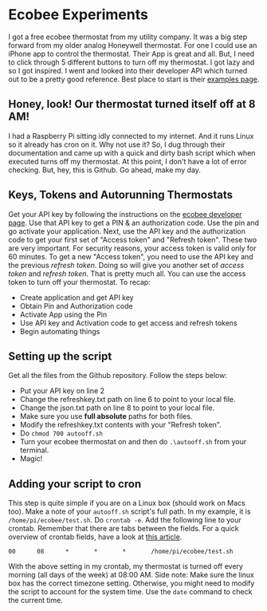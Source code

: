 # Ecobee Experiments
I got a free ecobee thermostat from my utility company. It was a big step forward from my older analog Honeywell thermostat. For one I could use an iPhone app to control the thermostat. Their App is great and all. But, I need to click through 5 different buttons to turn off my thermostat. I got lazy and so I got inspired. I went and looked into their developer API which turned out to be a pretty good reference. Best place to start is their [examples page](https://www.ecobee.com/home/developer/api/examples/index.shtml).

## Honey, look! Our thermostat turned itself off at 8 AM!

I had a Raspberry Pi sitting idly connected to my internet. And it runs Linux so it already has cron on it. Why not use it? So, I dug through their documentation and came up with a quick and dirty bash script which when executed turns off my thermostat. At this point, I don't have a lot of error checking. But, hey, this is Github. Go ahead, make my day.

## Keys, Tokens and Autorunning Thermostats

Get your API key by following the instructions on the [ecobee developer page](https://www.ecobee.com/home/developer/api/examples/ex1.shtml). Use that API key to get a PIN & an authorization code. Use the pin and go activate your application. Next, use the API key and the authorization code to get your first set of "Access token" and "Refresh token". These two are very important. For security reasons, your access token is valid only for 60 minutes. To get a new "Access token", you need to use the API key and the previous *refresh token*. Doing so will give you another set of *access token* and *refresh token*. That is pretty much all. You can use the access token to turn off your thermostat. To recap:

- Create application and get API key
- Obtain Pin and Authorization code
- Activate App using the Pin
- Use API key and Activation code to get access and refresh tokens
- Begin automating things

## Setting up the script

Get all the files from the Github repository. Follow the steps below:
- Put your API key on line 2
- Change the refreshkey.txt path on line 6 to point to your local file.
- Change the json.txt path on line 8 to point to your local file.
- Make sure you use **full absolute** paths for both files.
- Modify the refreshkey.txt contents with your "Refresh token".
- Do `chmod 700 autooff.sh`
- Turn your ecobee thermostat on and then do `.\autooff.sh` from your terminal.
- Magic!

## Adding your script to cron

This step is quite simple if you are on a Linux box (should work on Macs too). Make a note of your `autooff.sh` script's full path. In my example, it is `/home/pi/ecobee/test.sh`. Do `crontab -e`. Add the following line to your crontab. Remember that there are tabs between the fields. For a quick overview of crontab fields, have a look at [this article](http://www.thegeekstuff.com/2009/06/15-practical-crontab-examples/).

``
00      08      *       *       *       /home/pi/ecobee/test.sh
``

With the above setting in my crontab, my thermostat is turned off every morning (all days of the week) at 08:00 AM. Side note: Make sure the linux box has the correct timezone setting. Otherwise, you might need to modify the script to account for the system time. Use the `date` command to check the current time.

